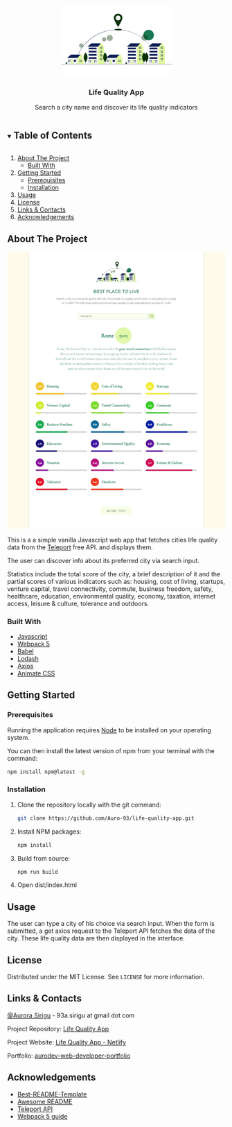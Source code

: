 <p align="center">
  <a href="https://github.com/Auro-93/life-quality-app">
    <img src="src/assets/images/best-place.png" alt="Logo">
  </a>

  <h3 align="center">Life Quality App</h3>

  <p align="center">
    Search a city name and discover its life quality indicators
  </p>
</p>

<details open="open">
  <summary><h2 style="display: inline-block">Table of Contents</h2></summary>
  <ol>
    <li>
      <a href="#about-the-project">About The Project</a>
      <ul>
        <li><a href="#built-with">Built With</a></li>
      </ul>
    </li>
    <li>
      <a href="#getting-started">Getting Started</a>
      <ul>
        <li><a href="#prerequisites">Prerequisites</a></li>
        <li><a href="#installation">Installation</a></li>
      </ul>
    </li>
    <li><a href="#usage">Usage</a></li>
    <li><a href="#license">License</a></li>
    <li><a href="#links-contacts">Links & Contacts</a></li>
    <li><a href="#acknowledgements">Acknowledgements</a></li>
  </ol>
</details>

## About The Project

![Product Name Screen Shot](src/assets/screenshots/desktop-view.jpg)

This is a a simple vanilla Javascript web app that fetches cities life quality data from the [Teleport](https://developers.teleport.org/api/getting_started/) free API. and displays them.

The user can discover info about its preferred city via search input.

Statistics include the total score of the city, a brief description of it and the partial scores of various indicators such as: housing, cost of living, startups, venture capital, travel connectivity, commute, business freedom, safety, healthcare, education, environmental quality, economy, taxation, internet access, leisure & culture, tolerance and outdoors.

### Built With

- [Javascript](https://developer.mozilla.org/en-US/docs/Web/JavaScript?retiredLocale=it)
- [Webpack 5](https://webpack.js.org/blog/2020-10-10-webpack-5-release/)
- [Babel](https://babeljs.io/setup#installation)
- [Lodash](https://lodash.com/)
- [Axios](https://github.com/axios/axios)
- [Animate CSS](https://animate.style/)

## Getting Started

### Prerequisites

Running the application requires [Node](https://nodejs.org/en/) to be installed on your operating system.

You can then install the latest version of npm from your terminal with the command:

```sh
npm install npm@latest -g
```

### Installation

1. Clone the repository locally with the git command:

   ```sh
   git clone https://github.com/Auro-93/life-quality-app.git
   ```

2. Install NPM packages:

   ```sh
   npm install
   ```

3. Build from source:

   ```sh
   npm run build
   ```

4. Open dist/index.html

## Usage

The user can type a city of his choice via search input. When the form is submitted, a get axios request to the Teleport API fetches the data
of the city. These life quality data are then displayed in the interface.

## License

Distributed under the MIT License. See `LICENSE` for more information.

## Links & Contacts

[@Aurora Sirigu](https://www.linkedin.com/in/aurora-sirigu-a001301b4/) - 93a.sirigu at gmail dot com

Project Repository: [Life Quality App](https://github.com/Auro-93/life-quality-app)

Project Website: [Life Quality App - Netlify](https://life-quality-app.netlify.app/)

Portfolio: [aurodev-web-developer-portfolio](https://aurodev-web-developer-portfolio.netlify.app/)

## Acknowledgements

- [Best-README-Template](https://github.com/othneildrew/Best-README-Template)
- [Awesome README](https://github.com/matiassingers/awesome-readme)
- [Teleport API](https://developers.teleport.org/api/getting_started/)
- [Webpack 5 guide](https://www.taniarascia.com/how-to-use-webpack/)
